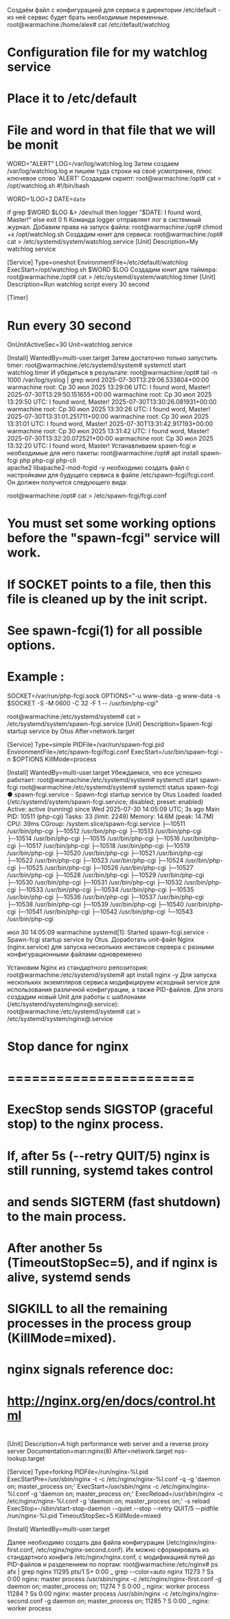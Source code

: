  Cоздаём файл с конфигурацией для сервиса в директории /etc/default - из неё сервис будет брать необходимые переменные.
root@warmachine:/home/alex# cat /etc/default/watchlog
# Configuration file for my watchlog service
# Place it to /etc/default

# File and word in that file that we will be monit
WORD="ALERT"
LOG=/var/log/watchlog.log
Затем создаем /var/log/watchlog.log и пишем туда строки на своё усмотрение,
плюс ключевое слово ‘ALERT’
Создадим скрипт:
root@warmachine:/opt# cat > /opt/watchlog.sh
#!/bin/bash

WORD=$1
LOG=$2
DATE=`date`

if grep $WORD $LOG &> /dev/null
then
logger "$DATE: I found word, Master!"
else
exit 0
fi
Команда logger отправляет лог в системный журнал.
Добавим права на запуск файла:
root@warmachine:/opt# chmod +x /opt/watchlog.sh
Создадим юнит для сервиса:
root@warmachine:/opt# cat > /etc/systemd/system/watchlog.service
[Unit]
Description=My watchlog service

[Service]
Type=oneshot
EnvironmentFile=/etc/default/watchlog
ExecStart=/opt/watchlog.sh $WORD $LOG
Создадим юнит для таймера:
root@warmachine:/opt# cat > /etc/systemd/system/watchlog.timer
[Unit]
Description=Run watchlog script every 30 second

[Timer]
# Run every 30 second
OnUnitActiveSec=30
Unit=watchlog.service

[Install]
WantedBy=multi-user.target
Затем достаточно только запустить timer:
root@warmachine:/etc/systemd/system# systemctl start watchlog.timer
И убедиться в результате: root@warmachine:/opt# tail -n 1000 /var/log/syslog  | grep word
2025-07-30T13:29:06.533804+00:00 warmachine root: Ср 30 июл 2025 13:29:06 UTC: I found word, Master!
2025-07-30T13:29:50.151655+00:00 warmachine root: Ср 30 июл 2025 13:29:50 UTC: I found word, Master!
2025-07-30T13:30:26.081931+00:00 warmachine root: Ср 30 июл 2025 13:30:26 UTC: I found word, Master!
2025-07-30T13:31:01.251711+00:00 warmachine root: Ср 30 июл 2025 13:31:01 UTC: I found word, Master!
2025-07-30T13:31:42.917193+00:00 warmachine root: Ср 30 июл 2025 13:31:42 UTC: I found word, Master!
2025-07-30T13:32:20.072521+00:00 warmachine root: Ср 30 июл 2025 13:32:20 UTC: I found word, Master!
Устанавливаем spawn-fcgi и необходимые для него пакеты:
root@warmachine:/opt# apt install spawn-fcgi php php-cgi php-cli \
 apache2 libapache2-mod-fcgid -y
 необходимо создать файл с настройками для будущего сервиса в файле /etc/spawn-fcgi/fcgi.conf.
Он должен получится следующего вида:

root@warmachine:/opt# cat > /etc/spawn-fcgi/fcgi.conf
# You must set some working options before the "spawn-fcgi" service will work.
# If SOCKET points to a file, then this file is cleaned up by the init script.
#
# See spawn-fcgi(1) for all possible options.
#
# Example :
SOCKET=/var/run/php-fcgi.sock
OPTIONS="-u www-data -g www-data -s $SOCKET -S -M 0600 -C 32 -F 1 -- /usr/bin/php-cgi"

root@warmachine:/etc/systemd/system# cat > /etc/systemd/system/spawn-fcgi.service
[Unit]
Description=Spawn-fcgi startup service by Otus
After=network.target

[Service]
Type=simple
PIDFile=/var/run/spawn-fcgi.pid
EnvironmentFile=/etc/spawn-fcgi/fcgi.conf
ExecStart=/usr/bin/spawn-fcgi -n $OPTIONS
KillMode=process

[Install]
WantedBy=multi-user.target
Убеждаемся, что все успешно работает:
root@warmachine:/etc/systemd/system# systemctl start spawn-fcgi
root@warmachine:/etc/systemd/system# systemctl status spawn-fcgi
● spawn-fcgi.service - Spawn-fcgi startup service by Otus
     Loaded: loaded (/etc/systemd/system/spawn-fcgi.service; disabled; preset: enabled)
     Active: active (running) since Wed 2025-07-30 14:05:09 UTC; 3s ago
   Main PID: 10511 (php-cgi)
      Tasks: 33 (limit: 2249)
     Memory: 14.6M (peak: 14.7M)
        CPU: 39ms
     CGroup: /system.slice/spawn-fcgi.service
             ├─10511 /usr/bin/php-cgi
             ├─10512 /usr/bin/php-cgi
             ├─10513 /usr/bin/php-cgi
             ├─10514 /usr/bin/php-cgi
             ├─10515 /usr/bin/php-cgi
             ├─10516 /usr/bin/php-cgi
             ├─10517 /usr/bin/php-cgi
             ├─10518 /usr/bin/php-cgi
             ├─10519 /usr/bin/php-cgi
             ├─10520 /usr/bin/php-cgi
             ├─10521 /usr/bin/php-cgi
             ├─10522 /usr/bin/php-cgi
             ├─10523 /usr/bin/php-cgi
             ├─10524 /usr/bin/php-cgi
             ├─10525 /usr/bin/php-cgi
             ├─10526 /usr/bin/php-cgi
             ├─10527 /usr/bin/php-cgi
             ├─10528 /usr/bin/php-cgi
             ├─10529 /usr/bin/php-cgi
             ├─10530 /usr/bin/php-cgi
             ├─10531 /usr/bin/php-cgi
             ├─10532 /usr/bin/php-cgi
             ├─10533 /usr/bin/php-cgi
             ├─10534 /usr/bin/php-cgi
             ├─10535 /usr/bin/php-cgi
             ├─10536 /usr/bin/php-cgi
             ├─10537 /usr/bin/php-cgi
             ├─10538 /usr/bin/php-cgi
             ├─10539 /usr/bin/php-cgi
             ├─10540 /usr/bin/php-cgi
             ├─10541 /usr/bin/php-cgi
             ├─10542 /usr/bin/php-cgi
             └─10543 /usr/bin/php-cgi

июл 30 14:05:09 warmachine systemd[1]: Started spawn-fcgi.service - Spawn-fcgi startup service by Otus.
Доработать unit-файл Nginx (nginx.service) для запуска нескольких инстансов сервера с разными конфигурационными файлами одновременно

Установим Nginx из стандартного репозитория:
root@warmachine:/etc/systemd/system# apt install nginx -y
Для запуска нескольких экземпляров сервиса модифицируем исходный service для использования различной конфигурации, а также PID-файлов. Для этого создадим новый Unit для работы с шаблонами (/etc/systemd/system/nginx@.service):
root@warmachine:/etc/systemd/system# cat > /etc/systemd/system/nginx@.service

# Stop dance for nginx
# =======================
#
# ExecStop sends SIGSTOP (graceful stop) to the nginx process.
# If, after 5s (--retry QUIT/5) nginx is still running, systemd takes control
# and sends SIGTERM (fast shutdown) to the main process.
# After another 5s (TimeoutStopSec=5), and if nginx is alive, systemd sends
# SIGKILL to all the remaining processes in the process group (KillMode=mixed).
#
# nginx signals reference doc:
# http://nginx.org/en/docs/control.html
#
[Unit]
Description=A high performance web server and a reverse proxy server
Documentation=man:nginx(8)
After=network.target nss-lookup.target

[Service]
Type=forking
PIDFile=/run/nginx-%I.pid
ExecStartPre=/usr/sbin/nginx -t -c /etc/nginx/nginx-%I.conf -q -g 'daemon on; master_process on;'
ExecStart=/usr/sbin/nginx -c /etc/nginx/nginx-%I.conf -g 'daemon on; master_process on;'
ExecReload=/usr/sbin/nginx -c /etc/nginx/nginx-%I.conf -g 'daemon on; master_process on;' -s reload
ExecStop=-/sbin/start-stop-daemon --quiet --stop --retry QUIT/5 --pidfile /run/nginx-%I.pid
TimeoutStopSec=5
KillMode=mixed

[Install]
WantedBy=multi-user.target

Далее необходимо создать два файла конфигурации (/etc/nginx/nginx-first.conf, /etc/nginx/nginx-second.conf). Их можно сформировать из стандартного конфига /etc/nginx/nginx.conf, с модификацией путей до PID-файлов и разделением по портам:
root@warmachine:/etc/nginx# ps afx | grep nginx
  11295 pts/1    S+     0:00                              \_ grep --color=auto nginx
  11273 ?        Ss     0:00 nginx: master process /usr/sbin/nginx -c /etc/nginx/nginx-first.conf -g daemon on; master_process on;
  11274 ?        S      0:00  \_ nginx: worker process
  11284 ?        Ss     0:00 nginx: master process /usr/sbin/nginx -c /etc/nginx/nginx-second.conf -g daemon on; master_process on;
  11285 ?        S      0:00  \_ nginx: worker process







